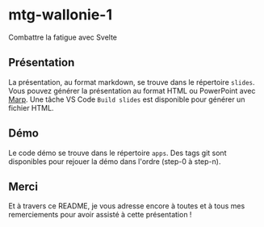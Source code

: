 # mtg-wallonie-1

Combattre la fatigue avec Svelte

## Présentation

La présentation, au format markdown, se trouve dans le répertoire `slides`. Vous pouvez générer la présentation au format HTML ou PowerPoint avec [Marp](https://marp.app). Une tâche VS Code `Build slides` est disponible pour générer un fichier HTML.

## Démo

Le code démo se trouve dans le répertoire `apps`. Des tags git sont disponibles pour rejouer la démo dans l'ordre (step-0 à step-n).

## Merci

Et à travers ce README, je vous adresse encore à toutes et à tous mes remerciements pour avoir assisté à cette présentation !
